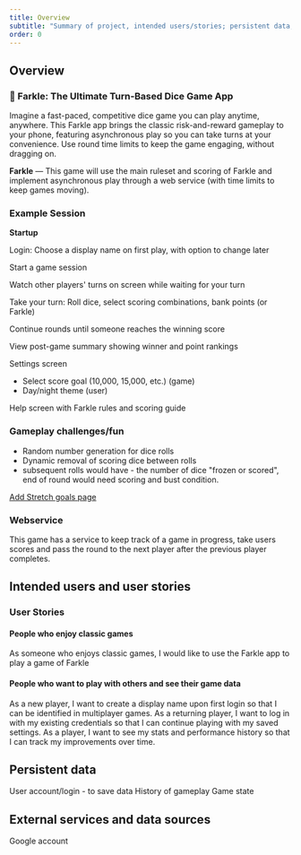 ```yaml
---
title: Overview
subtitle: "Summary of project, intended users/stories; persistent data; external services."
order: 0
---
```


[//]: # (TODO Copy and update content from proposal to the sections below.)

## Overview

### 🎲 Farkle: The Ultimate Turn-Based Dice Game App

Imagine a fast-paced, competitive dice game you can play anytime, anywhere. This Farkle app brings
the classic risk-and-reward gameplay to your phone, featuring asynchronous play so you can take 
turns at your convenience. Use round time limits to keep the game engaging, without dragging on.


**Farkle** — This game will use the main ruleset and scoring of Farkle and implement asynchronous
play through a web service (with time limits to keep games moving).

### Example Session

**Startup**

Login: Choose a display name on first play, with option to change later

Start a game session

Watch other players' turns on screen while waiting for your turn

Take your turn: Roll dice, select scoring combinations, bank points (or Farkle)

Continue rounds until someone reaches the winning score

View post-game summary showing winner and point rankings

Settings screen
- Select score goal (10,000, 15,000, etc.) (game)
- Day/night theme (user)

Help screen with Farkle rules and scoring guide

### Gameplay challenges/fun

- Random number generation for dice rolls
- Dynamic removal of scoring dice between rolls 
- subsequent rolls would have - the number of dice "frozen or scored", end of round would need 
scoring and bust condition.

[Add Stretch goals page](#)

### Webservice

This game has a service to keep track of a game in progress, take users scores and pass the round 
to the next player after the previous player completes.


## Intended users and user stories

### User Stories

#### People who enjoy classic games

As someone who enjoys classic games, I would like to use the Farkle app to play a game of Farkle

#### People who want to play with others and see their game data

As a new player, I want to create a display name upon first login so that I can be identified in multiplayer games.
As a returning player, I want to log in with my existing credentials so that I can continue playing with my saved settings.
As a player, I want to see my stats and performance history so that I can track my improvements over time.

## Persistent data

User account/login - to save data
History of gameplay
Game state

## External services and data sources

Google account